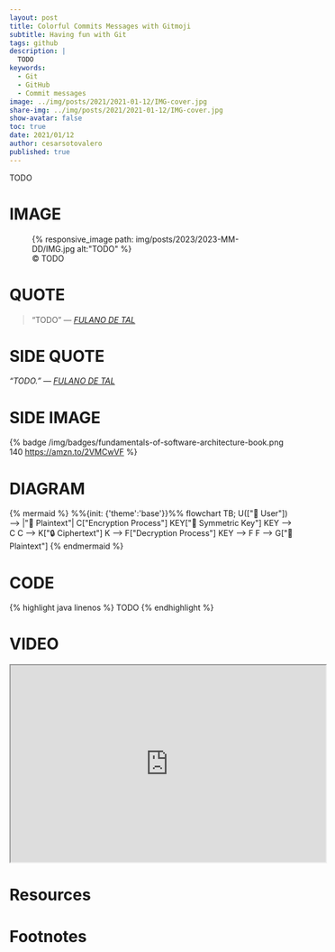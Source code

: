 ```yaml
---
layout: post
title: Colorful Commits Messages with Gitmoji
subtitle: Having fun with Git
tags: github
description: |
  TODO
keywords:
  - Git
  - GitHub
  - Commit messages
image: ../img/posts/2021/2021-01-12/IMG-cover.jpg
share-img: ../img/posts/2021/2021-01-12/IMG-cover.jpg
show-avatar: false
toc: true
date: 2021/01/12
author: cesarsotovalero
published: true
---
```




[//]: # (My writing process:)
[//]: # (I start with 3 questions at the top:)
[//]: # (- What problem am I solving?)
[//]: # (- What are the benefits of solving it?)
[//]: # (- What emotion am I generating?)
[//]: # (From these questions, I create:)
[//]: # (- At least 5 headlines)
[//]: # (- The bullet point summary)
[//]: # (Then I fill in the details.)


TODO


[//]: # (======================================================================================)

# IMAGE

<figure class="jb_picture">
  {% responsive_image path: img/posts/2023/2023-MM-DD/IMG.jpg alt:"TODO" %}
  <figcaption class="stroke"> 
    &#169; TODO
  </figcaption>
</figure>

# QUOTE

> “TODO”
> ― <cite><a href="URL">FULANO DE TAL</a></cite>

# SIDE QUOTE

<aside class="quote">
    <em>“TODO.”</em> 
    ― <cite><a href="URL">FULANO DE TAL</a></cite>
</aside>

# SIDE IMAGE

{% badge /img/badges/fundamentals-of-software-architecture-book.png 140 https://amzn.to/2VMCwVF %}

# DIAGRAM

[//]: # (see https://mermaid-js.github.io)
{% mermaid %}
%%{init: {'theme':'base'}}%%
flowchart TB;
U(["👩 User"]) --> |"📒 Plaintext"| C["Encryption Process"]
KEY["🔑 Symmetric Key"]
KEY --> C
C --> K["🔒 Ciphertext"]
K --> F["Decryption Process"]
KEY --> F
F --> G["📒 Plaintext"]
{% endmermaid %}

# CODE

{% highlight java linenos %}
TODO
{% endhighlight %}

# VIDEO

<div class="container-youtube">
  <iframe width="560" height="349" src="https://www.youtube.com/embed/IrFS2e-4gqU" title="YouTube video player" frameborder="1" allow="accelerometer; autoplay; clipboard-write; encrypted-media; gyroscope; picture-in-picture" allowfullscreen></iframe>
</div>

# Resources

# Footnotes



